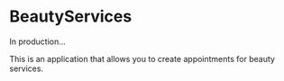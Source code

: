 # BeautyServices


In production...

This is an application that allows you to create appointments for beauty services.
